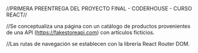 //PRIMERA PREENTREGA DEL PROYECTO FINAL - CODERHOUSE - CURSO REACT//

//Se conceptualiza una página con un catálogo de
productos provenientes de una API (https://fakestoreapi.com)
con artículos ficticios.

//Las rutas de navegación se establecen con la
librería React Router DOM.
